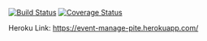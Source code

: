 [![Build Status](https://api.travis-ci.org/KatarzynaSzydlowska/event-manage.svg?branch=master)](https://travis-ci.org/KatarzynaSzydlowska/event-manage)
[![Coverage Status](https://coveralls.io/repos/github/KatarzynaSzydlowska/event-manage/badge.svg?branch=master)](https://coveralls.io/github/KatarzynaSzydlowska/event-manage?branch=master)

Heroku Link:
https://event-manage-pite.herokuapp.com/
